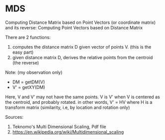 # MDS
Computing Distance Matrix based on Point Vectors (or coordinate matrix) and its reverse: Computing Point Vectors based on Distance Matrix

There are 2 functions:
1) computes the distance matrix D given vector of points V. (this is the easy part)
2) given distance matrix D, derives the relative points from the centroid (the reverse)

Note: (my observation only)
* DM = getDM(V)
* V' = getXY(DM)

Here, V and V' may not have the same points. V is V' when V is centered as the centroid, and probably rotated. in other words, V' = HV where H is a transform matrix (similarity, i.e, by location and rotation only)


Sources:
1) Teknomo's Multi Dimensional Scaling, Pdf file
2) https://en.wikipedia.org/wiki/Multidimensional_scaling

